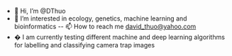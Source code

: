 - 👋 Hi, I’m @DThuo
- 👀 I’m interested in ecology, genetics, machine learning and bioinformatics
-- 📫 How to reach me david_thuo@yahoo.com
- � I am currently testing different machine and deep learning algorithms for labelling and classifying camera trap images  

<!---
DThuo/DThuo is a ✨ special ✨ repository because its `README.md` (this file) appears on your GitHub profile.
You can click the Preview link to take a look at your changes.
--->
